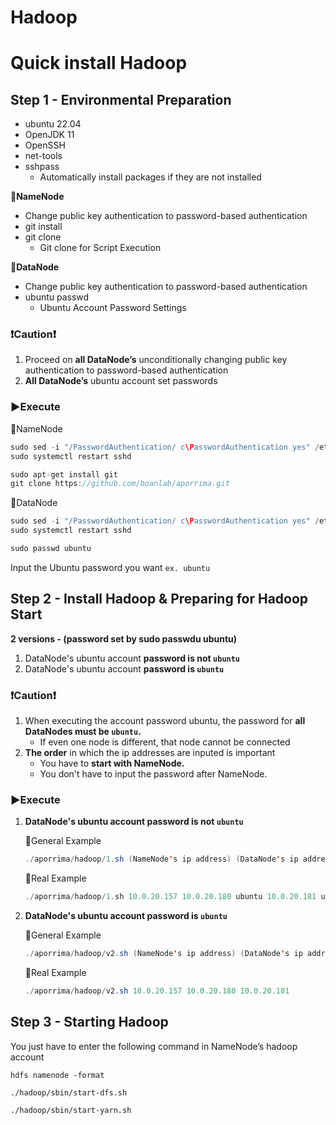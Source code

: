 # Hadoop 

# Quick install Hadoop

## Step 1 - **Environmental Preparation**

- ubuntu 22.04
- OpenJDK 11
- OpenSSH
- net-tools
- sshpass
    - Automatically install packages if they are not installed

🔸**NameNode**

- Change public key authentication to password-based authentication
- git install
- git clone
    - Git clone for Script Execution

🔸**DataNode**

- Change public key authentication to password-based authentication
- ubuntu passwd
    - Ubuntu Account Password Settings

### ❗****Caution****❗

1. Proceed on **all DataNode’s** unconditionally changing public key authentication to password-based authentication
2. **All DataNode’s** ubuntu account set passwords

### ▶**Execute**

🔹NameNode

```java
sudo sed -i "/PasswordAuthentication/ c\PasswordAuthentication yes" /etc/ssh/sshd_config
sudo systemctl restart sshd

sudo apt-get install git
git clone https://github.com/boanlab/aporrima.git
```

🔹DataNode

```java
sudo sed -i "/PasswordAuthentication/ c\PasswordAuthentication yes" /etc/ssh/sshd_config
sudo systemctl restart sshd

sudo passwd ubuntu
```

Input the Ubuntu password you want `ex. ubuntu`

## Step 2 - Install Hadoop & Preparing for Hadoop Start

**2 versions - (password set by sudo passwdu ubuntu)**

1. DataNode's ubuntu account **password is not `ubuntu`**
2. DataNode's ubuntu account **password is `ubuntu`**

### ❗****Caution****❗

1. When executing the account password ubuntu, the password for **all DataNodes must be `ubuntu`.**
    - If even one node is different, that node cannot be connected
2. **The order** in which the ip addresses are inputed is important
    - You have to **start with NameNode.**
    - You don't have to input the password after NameNode.

### ▶**Execute**

1. **DataNode's ubuntu account password is not `ubuntu`**
    
    🔹General Example
    
    ```java
    ./aporrima/hadoop/1.sh (NameNode's ip address) (DataNode's ip address) (DataNode's ubuntu passwd) (DataNode's ip address) (DataNode's ubuntu passwd)...
    ```
    
    🔹Real Example
    
    ```java
    ./aporrima/hadoop/1.sh 10.0.20.157 10.0.20.180 ubuntu 10.0.20.181 ubuntu2
    ```
    
2. **DataNode's ubuntu account password is `ubuntu`**
    
    🔹General Example
    
    ```java
    ./aporrima/hadoop/v2.sh (NameNode's ip address) (DataNode's ip address) (DataNode's ip address)...
    ```
    
    🔹Real Example
    
    ```java
    ./aporrima/hadoop/v2.sh 10.0.20.157 10.0.20.180 10.0.20.181
    ```
    

## Step 3 - Starting Hadoop

You just have to enter the following command in NameNode’s hadoop account

`hdfs namenode -format`

`./hadoop/sbin/start-dfs.sh`

`./hadoop/sbin/start-yarn.sh`
